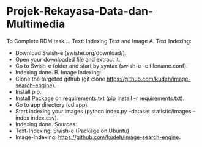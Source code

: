 # Projek-Rekayasa-Data-dan-Multimedia

To Complete RDM task….
Text: Indexing Text and Image
A. Text Indexing:
- Download Swish-e (swishe.org/download/).
- Open your downloaded file and extract it.
- Go to Swish-e folder and start by syntax (swish-e -c filename.conf).
- Indexing done.
B. Image Indexing:
- Clone the targeted github (git clone https://github.com/kudeh/image-search-engine).
- Install pip.
- Install Package on requirements.txt (pip install -r requirements.txt).
- Go to app directory (cd app).
- Start indexing your images (python index.py –dataset statistic/images –index index.csv).
- Indexing done.
Sources:
- Text-Indexing: Swish-e (Package on Ubuntu)
- Image-Indexing: https://github.com/kudeh/image-search-engine. 
